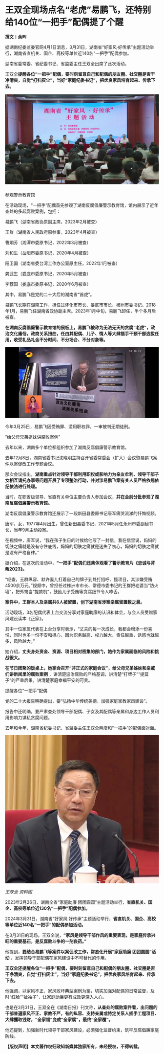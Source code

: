 # 王双全现场点名“老虎”易鹏飞，还特别给140位“一把手”配偶提了个醒

**撰文丨余晖**

据湖南纪委监委官网4月1日消息，3月31日，湖南省“好家风·好传承”主题活动举行，湖南省直机关、国企、高校等单位近140名“一把手”配偶参加。

湖南省委常委、省纪委书记、省监委主任王双全出席了此次活动。

王双全**提醒各位“一把手”配偶，要时刻留意自己和配偶的朋友圈、社交圈是否干净清爽，自觉“打扫灰尘”，当好“家庭纪委书记”，把优良家风培育起来、传承下去。**

![b876af526ca79bdbca4b30c19a885b39.jpg](https://raw.githubusercontent.com/qqhsx/qqnews_image/main/2024/04/01/王双全现场点名“老虎”易鹏飞，还特别给140位“一把手”配偶提了个醒/b876af526ca79bdbca4b30c19a885b39.jpg)

参观警示教育馆

在活动现场，“一把手”配偶首先参观了湖南反腐倡廉警示教育馆，馆内展示了近年查处的多起腐败案例，包括：

易鹏飞（湖南省政协原副主席，2023年2月被查）

王群（湖南省人民政府原参事，2023年4月被查）

曹炯芳（湘潭市委原书记，2022年3月被查）

刘和生（岳阳市委原书记，2020年4月被查）

阳卫国（湖南省委台湾工作办公室原主任，2022年1月被查）

龚武生（娄底市委原书记，2020年5月被查）

李荐国（娄底市委原书记，2020年6月被查）

其中，易鹏飞是党的二十大后的湖南省“首虎”。

易鹏飞长期在湖南工作，担任过怀化市市长、娄底市市长、郴州市委书记。2018年1月，易鹏飞任湖南省政协副主席。2023年1月中旬，易鹏飞卸任，半个多月后被查。

**在湖南反腐倡廉警示教育馆的展板上，易鹏飞被称为无法无天的贪腐“老虎”，政治文化庸俗，政商关系扭曲，任由其配偶、儿子、情人等大肆插手干预干部选拔任用，收受礼品礼金不分时间、不分场合、不分对象等。**

![dfecc8b58350417e231e83396d565778.jpg](https://raw.githubusercontent.com/qqhsx/qqnews_image/main/2024/04/01/王双全现场点名“老虎”易鹏飞，还特别给140位“一把手”配偶提了个醒/dfecc8b58350417e231e83396d565778.jpg)

今年3月25日，易鹏飞因受贿罪、滥用职权罪，一审被判无期徒刑。

“给父母兄弟姐妹讲腐败案例”

去年以来，湖南多个单位都组织参加了湖南反腐倡廉警示教育馆。

去年12月8日，湖南省委书记沈晓明主持召开省委常委会（扩大）会议暨易鹏飞案件以案促改工作专题会议。

那次会议指出，**湖南重点针对领导干部利用职权或影响力为亲友牟利、领导干部子女相互请托办事等问题开展了专项整治行动，并对涉易鹏飞案有关人员严格依规依纪依法进行处理。**

当时，在职省级领导、省直有关单位主要负责人参加会议，**并在会前分批参观了湖南反腐倡廉警示教育馆。**

湖南反腐倡廉警示教育馆还展示了一段新田县委原书记唐军痛哭流涕的忏悔视频。

唐军，女，1977年4月出生，曾任新田县委书记，2021年5月任永州市委副秘书长，当年9月主动投案。

在视频中，唐军说，“我在孩子生日的时候给他写了一封信，我在信里说，妈妈的切肤之痛就是没有守住底线，妈妈的切肤之痛就是迷失了初心，妈妈的切肤之痛就是没有严格自律。”

据介绍，在这次的活动中，**“一把手”配偶们还集体观看了警示教育片《忠诚与背叛2023》。**

“经查，王群纵容、默许妻儿打着自己的牌子到处打招呼、揽项目，其涉嫌受贿4500余万元。”视频中，曾担任过株洲市市长、常德市委书记的王群把老婆当“防火墙”，把外甥当“提款机”，鼓励儿子受贿等贪腐细节令人咋舌。

**案件中，王群本人及亲属共6人被留置，创下湖南省涉案亲属留置数之最。**

活动现场，3名配偶代表上台交流分享对家庭助廉的认识和体会，与会人员受赠家风建设读本《正家》。

其中一位家属代表在上台分享时表示，“丈夫的每一次成长，我都会增添一份喜悦，同时也多一份不安和担心，因为职务越高、权力越大、责任越重，诱惑也就越多，风险越大。”

她介绍，**丈夫身处资金、资源、项目相对密集的部门，她作为家属面临的风险和挑战很大。**

**在节日团聚的饭桌上，她家会召开“非正式的家庭会议”，给父母兄弟姊妹和亲戚们讲新闻里的腐败案例**
，讲清楚惩治腐败的严格基调，讲清楚“打牌子”“提篮子”的严重后果，讲清楚家庭幸福平安的可贵。

提醒各位“一把手”配偶

党的二十大报告明确提出，要“弘扬中华传统美德，加强家庭家教家风建设”。

报告中还明确，要严肃查处领导干部配偶、子女及其配偶等亲属和身边工作人员利用影响力谋私贪腐问题。

去年和今年，湖南省纪委书记、省监委主任王双全两度和“一把手”的配偶面对面。

![e5f60c4f2bc61c527210d83dc02fb72e.jpg](https://raw.githubusercontent.com/qqhsx/qqnews_image/main/2024/04/01/王双全现场点名“老虎”易鹏飞，还特别给140位“一把手”配偶提了个醒/e5f60c4f2bc61c527210d83dc02fb72e.jpg)

_王双全 资料图_

2023年2月26日，湖南全省“家庭助廉 团团圆圆”主题活动举行，**省直机关、国企、高校等单位近130名“一把手”配偶参加。**

2024年3月31日，湖南省“好家风·好传承”主题活动举行，**省直机关、国企、高校等单位近140名“一把手”的配偶参加活动。**

在3月31日的现场，王双全说，**“家风是领导干部作风的重要表现，是家庭传承兴旺的重要基石，是反腐败斗争的一剂良药。”**

他提到，**要结合易鹏飞等案件以案促改工作，常态化开展“家庭助廉 团团圆圆”活动** ，发挥领导干部配偶在家风建设中不可替代的作用。

**王双全还提醒各位“一把手”配偶，要时刻留意自己和配偶的朋友圈、社交圈是否干净清爽，自觉“打扫灰尘”，当好“家庭纪委书记”，把优良家风培育起来、传承下去。**

他强调，以家风不正、家风败坏典型案例为鉴，切实加强对配偶的日常监督，及时“红脸”“扯袖子”，让家庭助廉更有成效更深入人心。

也是在3月31日，王双全在《湖南日报》刊文称，**从查处的腐败案件看，出问题的干部普遍家风不正、家教不严，有的纵容、支持亲属或特定关系人插手工程项目、大肆攫取钱财，“全家福”变成“全家腐”，最终“全家覆”。**

他还提到，加强新时代领导干部家风建设，必须强化监督约束，筑牢反腐倡廉家庭防线。

**【版权声明】本文著作权归政知新媒体独家所有，未经授权，不得转载。**

